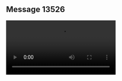 ## Message 13526



![Video](https://data.iron-swords.co.il/2024/November/07/https://data.iron-swords.co.il/2024/November/07/13526/13526_media.mp4)
